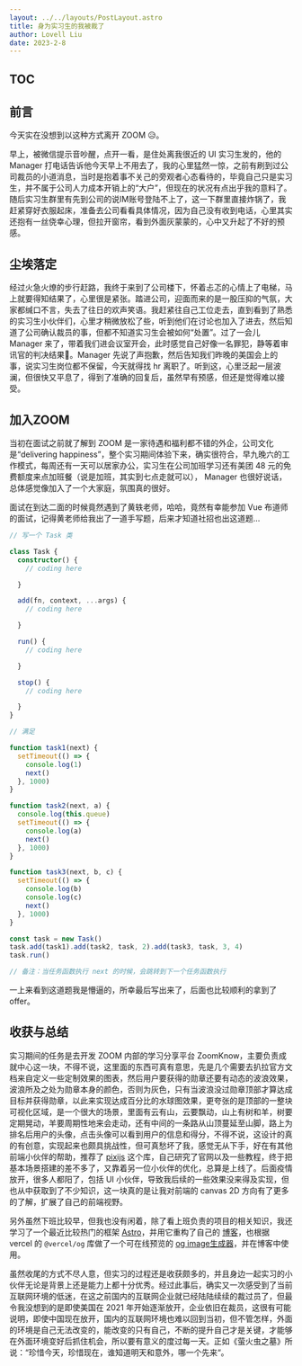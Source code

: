 ```yaml
---
layout: ../../layouts/PostLayout.astro
title: 身为实习生的我被裁了
author: Lovell Liu
date: 2023-2-8
---
```

## TOC

## 前言

今天实在没想到以这种方式离开 ZOOM 😥。

早上，被微信提示音吵醒，点开一看，是住处离我很近的 UI 实习生发的，他的 Manager 打电话告诉他今天早上不用去了，我的心里猛然一惊，之前有刷到过公司裁员的小道消息，当时是抱着事不关己的旁观者心态看待的，毕竟自己只是实习生，并不属于公司人力成本开销上的“大户”，但现在的状况有点出乎我的意料了。随后实习生群里有先到公司的说IM账号登陆不上了，这一下群里直接炸锅了，我赶紧穿好衣服起床，准备去公司看看具体情况，因为自己没有收到电话，心里其实还抱有一丝侥幸心理，但拉开窗帘，看到外面灰蒙蒙的，心中又升起了不好的预感。

## 尘埃落定

经过火急火燎的步行赶路，我终于来到了公司楼下，怀着忐忑的心情上了电梯，马上就要得知结果了，心里很是紧张。踏进公司，迎面而来的是一股压抑的气氛，大家都缄口不言，失去了往日的欢声笑语。我赶紧往自己工位走去，直到看到了熟悉的实习生小伙伴们，心里才稍微放松了些，听到他们在讨论也加入了进去，然后知道了公司确认裁员的事，但都不知道实习生会被如何“处置”。过了一会儿 Manager 来了，带着我们进会议室开会，此时感觉自己好像一名罪犯，静等着审讯官的判决结果🌚。Manager 先说了声抱歉，然后告知我们昨晚的美国会上的事，说实习生岗位都不保留，今天就得找 hr 离职了。听到这，心里泛起一层波澜，但很快又平息了，得到了准确的回复后，虽然早有预感，但还是觉得难以接受。

## 加入ZOOM

当初在面试之前就了解到 ZOOM 是一家待遇和福利都不错的外企，公司文化是“delivering happiness”，整个实习期间体验下来，确实很符合，早九晚六的工作模式，每周还有一天可以居家办公，实习生在公司加班学习还有美团 48 元的免费额度来点加班餐（说是加班，其实到七点走就可以）， Manager 也很好说话，总体感觉像加入了一个大家庭，氛围真的很好。

面试在到达二面的时候竟然遇到了黄轶老师，哈哈，竟然有幸能参加 Vue 布道师的面试，记得黄老师给我出了一道手写题，后来才知道社招也出这道题...

```typescript
// 写一个 Task 类

class Task {
  constructor() {
    // coding here

  }

  add(fn, context, ...args) {
    // coding here

  }

  run() {
    // coding here

  }

  stop() {
    // coding here

  }
}

// 满足

function task1(next) {
  setTimeout(() => {
    console.log(1)
    next()
  }, 1000)
}

function task2(next, a) {
  console.log(this.queue)
  setTimeout(() => {
    console.log(a)
    next()
  }, 1000)
}

function task3(next, b, c) {
  setTimeout(() => {
    console.log(b)
    console.log(c)
    next()
  }, 1000)
}

const task = new Task()
task.add(task1).add(task2, task, 2).add(task3, task, 3, 4)
task.run()

// 备注：当任务函数执行 next 的时候，会跳转到下一个任务函数执行
```

一上来看到这道题我是懵逼的，所幸最后写出来了，后面也比较顺利的拿到了 offer。

## 收获与总结

实习期间的任务是去开发 ZOOM 内部的学习分享平台 ZoomKnow，主要负责成就中心这一块，不得不说，这里面的东西可真有意思，先是几个需要去扒拉官方文档来自定义一些定制效果的图表，然后用户要获得的勋章还要有动态的波浪效果，波浪所及之处为勋章本身的颜色，否则为灰色，只有当波浪没过勋章顶部才算达成目标并获得勋章，以此来实现达成百分比的水球图效果，更夸张的是顶部的一整块可视化区域，是一个很大的场景，里面有云有山，云要飘动，山上有树和羊，树要定期晃动，羊要周期性地来会走动，还有中间的一条路从山顶蔓延至山脚，路上为排名后用户的头像，点击头像可以看到用户的信息和得分，不得不说，这设计的真的有创意，实现起来也颇具挑战性，但可真愁坏了我，感觉无从下手，好在有其他前端小伙伴的帮助，推荐了 [pixijs](https://pixijs.com/) 这个库，自己研究了官网以及一些教程，终于把基本场景搭建的差不多了，又靠着另一位小伙伴的优化，总算是上线了。后面疫情放开，很多人都阳了，包括 UI 小伙伴，导致我后续的一些效果没来得及实现，但也从中获取到了不少知识，这一块真的是让我对前端的 canvas 2D 方向有了更多的了解，扩展了自己的前端视野。

另外虽然下班比较早，但我也没有闲着，除了看上班负责的项目的相关知识，我还学习了一个最近比较热门的框架 [Astro](https://astro.build/)，并用它重构了自己的 [博客](https://lovelliu.me)，也根据 vercel 的 `@vercel/og` 库做了一个可在线预览的 [og image生成器](https://og.lovelliu.me)，并在博客中使用。

虽然收尾的方式不尽人意，但实习的过程还是收获颇多的，并且身边一起实习的小伙伴无论是背景上还是能力上都十分优秀。经过此事后，确实又一次感受到了当前互联网环境的低迷，在这之前国内的互联网企业就已经陆陆续续的裁过员了，但最令我没想到的是即使美国在 2021 年开始逐渐放开，企业依旧在裁员，这很有可能说明，即使中国现在放开，国内的互联网环境也难以回到当初，但不管怎样，外面的环境是自己无法改变的，能改变的只有自己，不断的提升自己才是关键，才能够在外面环境变好后抓住机会，所以要有意义的度过每一天。正如《萤火虫之墓》所说：“珍惜今天，珍惜现在，谁知道明天和意外，哪一个先来“。
